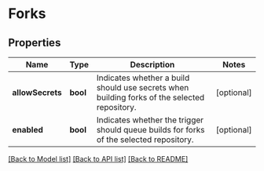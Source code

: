 # Forks

## Properties
Name | Type | Description | Notes
------------ | ------------- | ------------- | -------------
**allowSecrets** | **bool** | Indicates whether a build should use secrets when building forks of the selected repository. | [optional] 
**enabled** | **bool** | Indicates whether the trigger should queue builds for forks of the selected repository. | [optional] 

[[Back to Model list]](../README.md#documentation-for-models) [[Back to API list]](../README.md#documentation-for-api-endpoints) [[Back to README]](../README.md)



